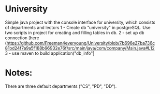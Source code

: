 # University
Simple java project with the console interface for university, which consists of departments and lectors
1 - Create db "university" in postgreSQL. Use two scripts in project for creating and filling tables in db.
2 - set up db connection [here (https://github.com/Freeman4everyoung/University/blob/7b696e27ba736c81bd24f7a9a5f188b66932e76f/src/main/java/com/company/Main.java#L12
3 - use maven to build application)"db_info"]
# Notes:
There are three default departments ("CS", "PD", "DD").
